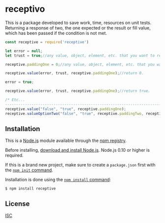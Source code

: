 # receptivo

This is a package developed to save work, time, resources on unit tests. Returning a response of two, the one expected or the result or fill value, which has been passed if the condition is not met.

```js
const receptive = require('receptive')

let error = null;
let trust = true;//any value, object, element, etc. that you want to return if the error condition is not met.

receptive.paddingOne = 0;//any value, object, element, etc. that you want to return if the error condition is met. The default value is only set once unless you want to change it.

receptive.value(error, trust, receptive.paddingOne);//return 0.

error = true;

receptive.value(error, trust, receptive.paddingOne);//return true.

/* Etc...
-------------------------------------------------------------------------------*/
receptive.value("false", "true", receptive.paddingOne);
receptive.valueOptionTwo("false", "true", receptive.paddingTwo, receptive.paddingThree)
```

## Installation

This is a [Node.js](https://nodejs.org/en/) module available through the
[npm registry](https://www.npmjs.com/).

Before installing, [download and install Node.js](https://nodejs.org/en/download/).
Node.js 0.10 or higher is required.

If this is a brand new project, make sure to create a `package.json` first with
the [`npm init` command](https://docs.npmjs.com/creating-a-package-json-file).

Installation is done using the
[`npm install` command](https://docs.npmjs.com/getting-started/installing-npm-packages-locally):

```console
$ npm install receptive
```

## License

  [ISC](LICENSE)
